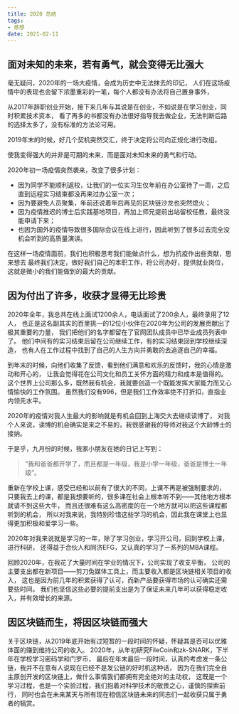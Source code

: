 ```yaml
---
title: 2020 总结
tags:
- 感想
date: 2021-02-11
---
```



## 面对未知的未来，若有勇气，就会变得无比强大

毫无疑问，2020年的一场大疫情，会成为历史中无法抹去的印记，
人们在这场疫情中的表现也会留下浓墨重彩的一笔，每个人都没有办法将自己置身事外，

从2017年辞职创业开始，接下来几年与其说是在创业，不如说是在学习创业，同时积累技术资本，
看了再多的书都没有办法很好指导我去做企业，无法判断后路的选择太多了，没有标准的方法论可用。

2019年末的时候，好几个契机突然交汇，终于决定将公司向正规化进行改组。

使我变得强大的并非是可期的未来，而是面对未知未来的勇气和行动。

2020年初一场疫情突然袭来，改变了很多计划：
- 因为同学不能顺利返校，让我们的一位实习生仅年前在办公室待了一周，之后直到远程实习结束都没再来过办公室一次；
- 因为要避免人员聚集，年前还说着年后再见的区块链沙龙也突然熄火；
- 因为疫情推迟的博士后实践基地项目，再加上师兄提前出站留校任教，最终没能申请下来；
- 也因为国外的疫情导致很多国际会议在线上进行，因此听到了很多过去完全没机会听到的高质量演讲。

在这样一场疫情面前，我们也积极思考我们能做点什么，想为抗疫作出些贡献，思来想去
最终我们决定，做好我们自己的本职工作，将公司办好，提供就业岗位，这就是微小的我们能做到的最大的贡献。

## 因为付出了许多，收获才显得无比珍贵

2020年全年，我总共在线上面试1200余人，电话面试了200余人，最终录用了12人，
也正是这名副其实的百里挑一的12位小伙伴在2020年为公司的发展贡献出了极其重要的力量，
我们把他们的名字都留在了官网团队成员中已毕业成员列表中了。
他们中间有的实习结束后留在公司继续工作，有的实习结束回到学校继续深造，
也有人在工作过程中找到了自己的人生方向并勇敢的去追逐自己的幸福。

到年末的时候，向他们收集了反馈，看到他们满意和欢乐的反馈时，我的心情是激动和开心的，
让我会觉得花在公司文化和员工关怀方面的精力和成本是值得的。
这个世界上公司那么多，既然我有机会，我就要创造一个既能发挥大家能力而又心情愉快的工作氛围。
虽然我们没有996，但是我们工作效率绝不打折扣，直指业内领先水平。

2020年的疫情对我人生最大的影响就是有机会回到上海交大去继续读博了，
对我个人来说，读博的机会确实是来之不易的，我很感谢我的导师对我这个大龄博士的接纳。

于是乎，九月份的时候，我家小朋友在她的日记上写到：

> “我和爸爸都开学了，而且都是一年级，我是小学一年级，爸爸是博士一年级”。

重新在学校上课，感受已经和以前有了很大的不同，上课不再是被强制要求的，
只要我去上的课，都是我想要听的，很多课在社会上根本听不到——其他地方根本就请不到这些大牛，
而且还很难有这么高密度的在一个地方就可以把这些课程都听到的机会，
所以对我来说，我特别珍惜这些学习的机会，因此我在课堂上也显得更加积极和爱学习一些。

2020年对我来说就是学习的一年，除了学习创业，学习开公司，回到学校上课，进行科研，
还得益于合伙人和同济EFG，又认真的学习了一系列的MBA课程。

回顾2020年，在我花了大量时间在学业的情况下，公司实现了收支平衡，
公司的主要支出都在新项目——剪刀兔媒体工具上，而主要收入都是区块链相关项目的收入，
这也是因为前几年的积累获得了认可，而新产品要获得市场的认可确实还需要些时间。
我们也坚信这些必要的提前支出是为了保证未来几年可以获得稳定收入，并有效增长的来源。

## 因区块链而生，将因区块链而强大

关于区块链，从2019年底开始有过短暂的一段时间的怀疑，怀疑其是否可以优雅体面的赚到维持公司的收入。
2020年，从年初研究FileCoin和zk-SNARK，下半年在学校学习密码学和门罗币，
最后在年末最后一段时间，认真的考虑发一条公链，我并不在意有人说现在已经不是发公链的好时机这种话，
因为在我们完全自主原创开发的区块链上，做什么事情我们都拥有完全绝对的主动权，
这既是一个学习过程，也是一个实验过程，我们抱着对科学技术的敬畏之心，谨慎的探索前行，
同时也会在未来某天与所有现在相信区块链未来的同志们一起收获只属于勇者的犒赏。


